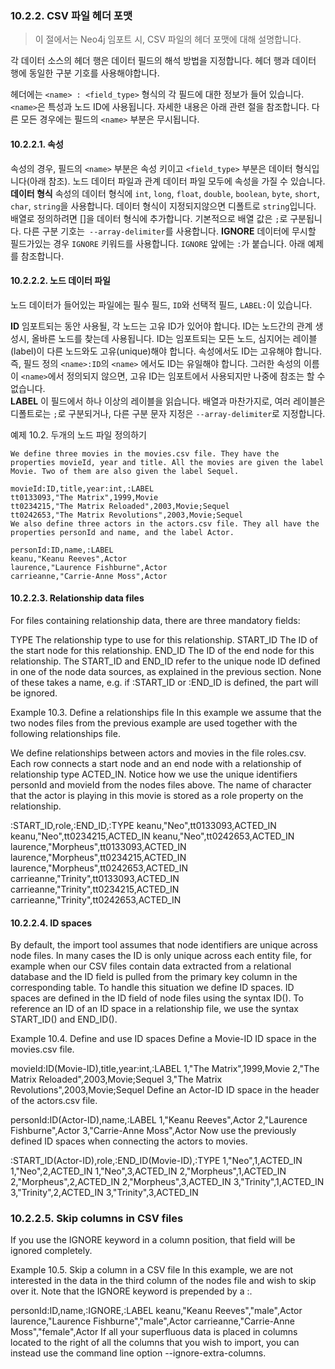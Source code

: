 ### 10.2.2. CSV 파일 헤더 포맷
> 이 절에서는 Neo4j 임포트 시, CSV 파일의 헤더 포맷에 대해 설명합니다.

각 데이터 소스의 헤더 행은 데이터 필드의 해석 방법을 지정합니다. 헤더 행과 데이터 행에 동일한 구분 기호를 사용해야합니다.

헤더에는 `<name> : <field_type>` 형식의 각 필드에 대한 정보가 들어 있습니다. `<name>`은 특성과 노드 ID에 사용됩니다. 자세한 내용은 아래 관련 절을 참조합니다. 다른 모든 경우에는 필드의 `<name>` 부분은 무시됩니다.

#### 10.2.2.1. 속성
속성의 경우, 필드의 `<name>` 부분은 속성 키이고 `<field_type>` 부분은 데이터 형식입니다(아래 참조). 노드 데이터 파일과 관계 데이터 파일 모두에 속성을 가질 수 있습니다.  
**데이터 형식**
속성의 데이터 형식에 `int`, `long`, `float`, `double`, `boolean`, `byte`, `short`, `char`, `string`을 사용합니다. 데이터 형식이 지정되지않으면 디폴트로 `string`입니다. 배열로 정의하려면 []을 데이터 형식에 추가합니다. 기본적으로 배열 값은 `;`로 구분됩니다. 다른 구분 기호는` --array-delimiter`를 사용합니다.
**IGNORE**
데이터에 무시할 필드가있는 경우 `IGNORE` 키워드를 사용합니다. `IGNORE` 앞에는 `:`가 붙습니다. 아래 예제를 참조합니다.

#### 10.2.2.2. 노드 데이터 파일
노드 데이터가 들어있는 파일에는 필수 필드, `ID`와 선택적 필드, `LABEL:`이 있습니다.

**ID**
임포트되는 동안 사용될, 각 노드는 고유 ID가 있어야 합니다. ID는 노드간의 관계 생성시, 올바른 노드를 찾는데 사용됩니다. ID는 임포트되는 모든 노드, 심지어는 레이블(label)이 다른 노드와도 고유(unique)해야 합니다. 속성에서도 ID는 고유해야 합니다. 즉, 필드 정의 `<name>:ID`의 `<name>` 에서도 ID는 유일해야 합니다. 그러한 속성의 이름이 `<name>`에서 정의되지 않으면, 고유 ID는 임포트에서 사용되지만 나중에 참조는 할 수 없습니다.   
**LABEL**
이 필드에서 하나 이상의 레이블을 읽습니다. 배열과 마찬가지로, 여러 레이블은 디폴트로는 `;`로 구분되거나, 다른 구분 문자 지정은 `--array-delimiter`로 지정합니다.  

예제 10.2. 두개의 노드 파일 정의하기
```
We define three movies in the movies.csv file. They have the properties movieId, year and title. All the movies are given the label Movie. Two of them are also given the label Sequel.

movieId:ID,title,year:int,:LABEL
tt0133093,"The Matrix",1999,Movie
tt0234215,"The Matrix Reloaded",2003,Movie;Sequel
tt0242653,"The Matrix Revolutions",2003,Movie;Sequel
We also define three actors in the actors.csv file. They all have the properties personId and name, and the label Actor.

personId:ID,name,:LABEL
keanu,"Keanu Reeves",Actor
laurence,"Laurence Fishburne",Actor
carrieanne,"Carrie-Anne Moss",Actor
```
#### 10.2.2.3. Relationship data files
For files containing relationship data, there are three mandatory fields:

TYPE
The relationship type to use for this relationship.
START_ID
The ID of the start node for this relationship.
END_ID
The ID of the end node for this relationship.
The START_ID and END_ID refer to the unique node ID defined in one of the node data sources, as explained in the previous section. None of these takes a name, e.g. if <name>:START_ID or <name>:END_ID is defined, the <name> part will be ignored.

Example 10.3. Define a relationships file
In this example we assume that the two nodes files from the previous example are used together with the following relationships file.

We define relationships between actors and movies in the file roles.csv. Each row connects a start node and an end node with a relationship of relationship type ACTED_IN. Notice how we use the unique identifiers personId and movieId from the nodes files above. The name of character that the actor is playing in this movie is stored as a role property on the relationship.

:START_ID,role,:END_ID,:TYPE
keanu,"Neo",tt0133093,ACTED_IN
keanu,"Neo",tt0234215,ACTED_IN
keanu,"Neo",tt0242653,ACTED_IN
laurence,"Morpheus",tt0133093,ACTED_IN
laurence,"Morpheus",tt0234215,ACTED_IN
laurence,"Morpheus",tt0242653,ACTED_IN
carrieanne,"Trinity",tt0133093,ACTED_IN
carrieanne,"Trinity",tt0234215,ACTED_IN
carrieanne,"Trinity",tt0242653,ACTED_IN

#### 10.2.2.4. ID spaces
By default, the import tool assumes that node identifiers are unique across node files. In many cases the ID is only unique across each entity file, for example when our CSV files contain data extracted from a relational database and the ID field is pulled from the primary key column in the corresponding table. To handle this situation we define ID spaces. ID spaces are defined in the ID field of node files using the syntax ID(<ID space identifier>). To reference an ID of an ID space in a relationship file, we use the syntax START_ID(<ID space identifier>) and END_ID(<ID space identifier>).

Example 10.4. Define and use ID spaces
Define a Movie-ID ID space in the movies.csv file.

movieId:ID(Movie-ID),title,year:int,:LABEL
1,"The Matrix",1999,Movie
2,"The Matrix Reloaded",2003,Movie;Sequel
3,"The Matrix Revolutions",2003,Movie;Sequel
Define an Actor-ID ID space in the header of the actors.csv file.

personId:ID(Actor-ID),name,:LABEL
1,"Keanu Reeves",Actor
2,"Laurence Fishburne",Actor
3,"Carrie-Anne Moss",Actor
Now use the previously defined ID spaces when connecting the actors to movies.

:START_ID(Actor-ID),role,:END_ID(Movie-ID),:TYPE
1,"Neo",1,ACTED_IN
1,"Neo",2,ACTED_IN
1,"Neo",3,ACTED_IN
2,"Morpheus",1,ACTED_IN
2,"Morpheus",2,ACTED_IN
2,"Morpheus",3,ACTED_IN
3,"Trinity",1,ACTED_IN
3,"Trinity",2,ACTED_IN
3,"Trinity",3,ACTED_IN

### 10.2.2.5. Skip columns in CSV files
If you use the IGNORE keyword in a column position, that field will be ignored completely.

Example 10.5. Skip a column in a CSV file
In this example, we are not interested in the data in the third column of the nodes file and wish to skip over it. Note that the IGNORE keyword is prepended by a :.

personId:ID,name,:IGNORE,:LABEL
keanu,"Keanu Reeves","male",Actor
laurence,"Laurence Fishburne","male",Actor
carrieanne,"Carrie-Anne Moss","female",Actor
If all your superfluous data is placed in columns located to the right of all the columns that you wish to import, you can instead use the command line option --ignore-extra-columns.
